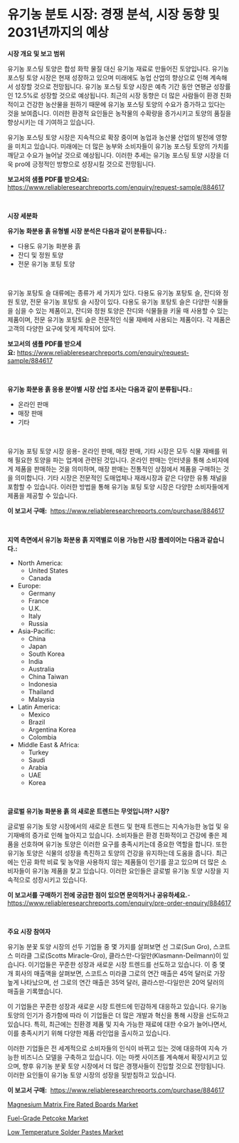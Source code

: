 <p><h1>유기농 분토 시장: 경쟁 분석, 시장 동향 및 2031년까지의 예상</h1></p><p><strong>시장 개요 및 보고 범위</strong></p>
<p><p>유기농 포스팅 토양은 합성 화학 물질 대신 유기농 재료로 만들어진 토양입니다. 유기농 포스팅 토양 시장은 현재 성장하고 있으며 미래에도 농업 산업의 향상으로 인해 계속해서 성장할 것으로 전망됩니다. 유기농 포스팅 토양 시장은 예측 기간 동안 연평균 성장률인 12.5%로 성장할 것으로 예상됩니다. 최근의 시장 동향은 더 많은 사람들이 환경 친화적이고 건강한 농산물을 원하기 때문에 유기농 포스팅 토양의 수요가 증가하고 있다는 것을 보여줍니다. 이러한 환경적 요인들은 농작물의 수확량을 증가시키고 토양의 품질을 향상시키는 데 기여하고 있습니다.</p><p>유기농 포스팅 토양 시장은 지속적으로 확장 중이며 농업과 농산물 산업의 발전에 영향을 미치고 있습니다. 미래에는 더 많은 농부와 소비자들이 유기농 포스팅 토양의 가치를 깨닫고 수요가 늘어날 것으로 예상됩니다. 이러한 추세는 유기농 포스팅 토양 시장을 더욱 pro에 긍정적인 방향으로 성장시킬 것으로 전망됩니다.</p></p>
<p><strong>보고서의 샘플 PDF를 받으세요:</strong> <a href="https://www.reliableresearchreports.com/enquiry/request-sample/884617">https://www.reliableresearchreports.com/enquiry/request-sample/884617</a></p>
<p>&nbsp;</p>
<p><strong>시장 세분화</strong></p>
<p><strong>유기농 화분용 흙 유형별 시장 분석은 다음과 같이 분류됩니다.:</strong></p>
<p><ul><li>다용도 유기농 화분용 흙</li><li>잔디 및 정원 토양</li><li>전문 유기농 포팅 토양</li></ul></p>
<p>&nbsp;</p>
<p><p>유기농 포탕토 슬 대류에는 종류가 세 가지가 있다. 다용도 유기농 포탕토 슬, 잔디와 정원 토양, 전문 유기농 포탕토 슬 시장이 있다. 다용도 유기농 포탕토 슬은 다양한 식물들을 심을 수 있는 제품이고, 잔디와 정원 토양은 잔디와 식물들을 키울 때 사용할 수 있는 제품이며, 전문 유기농 포탕토 슬은 전문적인 식물 재배에 사용되는 제품이다. 각 제품은 고객의 다양한 요구에 맞게 제작되어 있다.</p></p>
<p><strong>보고서의 샘플 PDF를 받으세요:</strong>&nbsp;<a href="https://www.reliableresearchreports.com/enquiry/request-sample/884617">https://www.reliableresearchreports.com/enquiry/request-sample/884617</a></p>
<p>&nbsp;</p>
<p><strong> 유기농 화분용 흙 응용 분야별 시장 산업 조사는 다음과 같이 분류됩니다.:</strong></p>
<p><ul><li>온라인 판매</li><li>매장 판매</li><li>기타</li></ul></p>
<p>&nbsp;</p>
<p><p>유기농 포팅 토양 시장 응용- 온라인 판매, 매장 판매, 기타 시장은 모두 식물 재배를 위해 필요한 토양을 파는 업계에 관련된 것입니다. 온라인 판매는 인터넷을 통해 소비자에게 제품을 판매하는 것을 의미하며, 매장 판매는 전통적인 상점에서 제품을 구매하는 것을 의미합니다. 기타 시장은 전문적인 도매업체나 재래시장과 같은 다양한 유통 채널을 포함할 수 있습니다. 이러한 방법을 통해 유기농 포팅 토양 시장은 다양한 소비자들에게 제품을 제공할 수 있습니다.</p></p>
<p><strong>이 보고서 구매:</strong>&nbsp; <a href="https://www.reliableresearchreports.com/purchase/884617">https://www.reliableresearchreports.com/purchase/884617</a></p>
<p>&nbsp;</p>
<p><strong>지역 측면에서 유기농 화분용 흙 지역별로 이용 가능한 시장 플레이어는 다음과 같습니다.:</strong></p>
<p><ul>
    <li>
        North America:
        <ul>
            <li>United States</li>
            <li>Canada</li>
        </ul>
    </li>
    <li>
        Europe:
        <ul>
            <li>Germany</li>
            <li>France</li>
            <li>U.K.</li>
            <li>Italy</li>
            <li>Russia</li>
        </ul>
    </li>
    <li>
        Asia-Pacific:
        <ul>
            <li>China</li>
            <li>Japan</li>
            <li>South Korea</li>
            <li>India</li>
            <li>Australia</li>
            <li>China Taiwan</li>
            <li>Indonesia</li>
            <li>Thailand</li>
            <li>Malaysia</li>
        </ul>
    </li>
    <li>
        Latin America:
        <ul>
            <li>Mexico</li>
            <li>Brazil</li>
            <li>Argentina Korea</li>
            <li>Colombia</li>
        </ul>
    </li>
    <li>
        Middle East & Africa:
        <ul>
            <li>Turkey</li>
            <li>Saudi</li>
            <li>Arabia</li>
            <li>UAE</li>
            <li>Korea</li>
        </ul>
    </li>
    </ul></p>
<p>&nbsp;</p>
<p><strong>글로벌 유기농 화분용 흙 의 새로운 트렌드는 무엇입니까? 시장?</strong></p>
<p><p>글로벌 유기농 토양 시장에서의 새로운 트렌드 및 현재 트렌드는 지속가능한 농업 및 유기재배의 증가로 인해 높아지고 있습니다. 소비자들은 환경 친화적이고 건강에 좋은 제품을 선호하며 유기농 토양은 이러한 요구를 충족시키는데 중요한 역할을 합니다. 또한 유기농 토양은 식물의 성장을 촉진하고 토양의 건강을 유지하는데 도움을 줍니다. 최근에는 인공 화학 비료 및 농약을 사용하지 않는 제품들이 인기를 끌고 있으며 더 많은 소비자들이 유기농 제품을 찾고 있습니다. 이러한 요인들은 글로벌 유기농 토양 시장을 지속적으로 성장시키고 있습니다.</p></p>
<p><strong>이 보고서를 구매하기 전에 궁금한 점이 있으면 문의하거나 공유하세요.</strong>- <a href="https://www.reliableresearchreports.com/enquiry/pre-order-enquiry/884617">https://www.reliableresearchreports.com/enquiry/pre-order-enquiry/884617</a></p>
<p>&nbsp;</p>
<p><strong>주요 시장 참여자</strong></p>
<p><p>유기농 분꽃 토양 시장의 선두 기업들 중 몇 가지를 살펴보면 선 그로(Sun Gro), 스코트스 미라클 그로(Scotts Miracle-Gro), 클라스만-다일만(Klasmann-Deilmann)이 있습니다. 이기업들은 꾸준한 성장과 새로운 시장 트렌드를 선도하고 있습니다. 이 중 몇 개 회사의 매출액을 살펴보면, 스코트스 미라클 그로의 연간 매출은 45억 달러로 가장 높게 나타났으며, 선 그로의 연간 매출은 35억 달러, 클라스만-다일만은 20억 달러의 매출을 기록했습니다.</p><p>이 기업들은 꾸준한 성장과 새로운 시장 트렌드에 민감하게 대응하고 있습니다. 유기농 토양의 인기가 증가함에 따라 이 기업들은 더 많은 개발과 혁신을 통해 시장을 선도하고 있습니다. 특히, 최근에는 친환경 제품 및 지속 가능한 재료에 대한 수요가 늘어나면서, 이를 충족시키기 위해 다양한 제품 라인업을 출시하고 있습니다.</p><p>이러한 기업들은 전 세계적으로 소비자들의 인식이 바뀌고 있는 것에 대응하여 지속 가능한 비즈니스 모델을 구축하고 있습니다. 이는 마켓 사이즈를 계속해서 확장시키고 있으며, 향후 유기농 분꽃 토양 시장에서 더 많은 경쟁사들이 진입할 것으로 전망됩니다. 이러한 요인들이 유기농 토양 시장의 성장을 뒷받침하고 있습니다.</p></p>
<p><strong>이 보고서 구매:</strong>&nbsp;&nbsp;<a href="https://www.reliableresearchreports.com/purchase/884617">https://www.reliableresearchreports.com/purchase/884617</a></p>
<p><p><a href="https://github.com/seekum/Market-Research-Report-List-1/blob/main/magnesium-matrix-fire-rated-boards-market.md">Magnesium Matrix Fire Rated Boards Market</a></p><p><a href="https://github.com/timeliteaut/Market-Research-Report-List-1/blob/main/fuel-grade-petcoke-market.md">Fuel-Grade Petcoke Market</a></p><p><a href="https://github.com/bobicer/Market-Research-Report-List-2/blob/main/low-temperature-solder-pastes-market.md">Low Temperature Solder Pastes Market</a></p></p>
